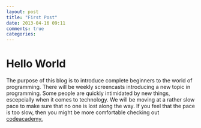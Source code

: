 ```yaml
---
layout: post
title: "First Post"
date: 2013-04-16 09:11
comments: true
categories: 
---
```

Hello World
===========

The purpose of this blog is to introduce complete beginners to the world of
programming. There will be weekly screencasts introducing a new topic in
programming. Some people are quickly intimidated by new things, escepcially when
 it comes to technology. We will be moving at a rather slow pace to make sure 
that no one is lost along the way. If you feel that the pace is too slow, then
you might be more comfortable checking out [codeacademy.](http://codeacademy.com)
